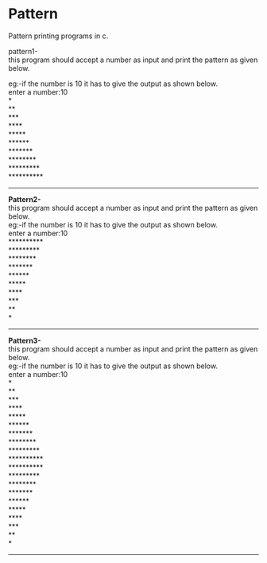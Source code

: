 <html>
  
 <h1>Pattern</h1>
<body>
<p>Pattern printing programs in c.</p>
<p>pattern1-<br>
this program should accept a number as input and print the pattern as given below.</p>
<p>eg:-if the number is 10 it has to give the output as shown below.<br>
enter a number:10<br>
*<br>
**<br>
***<br>
****<br>
*****<br>
******<br>
*******<br>
********<br>
*********<br>
**********<br>

</p><hr>
<p><b>Pattern2-</b><br>
this program should accept a number as input and print the pattern as given below.<br>
eg:-if the number is 10 it has to give the output as shown below.<br>
enter a number:10<br>
**********<br>
*********<br>
********<br>
*******<br>
******<br>
*****<br>
****<br>
***<br>
**<br>
*<br>
  </p>
  <hr>
<p><b>Pattern3-</b><br>
this program should accept a number as input and print the pattern as given below.<br>
eg:-if the number is 10 it has to give the output as shown below.<br>
enter a number:10<br>
*<br>
**<br>
***<br>
****<br>
*****<br>
******<br>
*******<br>
********<br>
*********<br>
**********<br>
**********<br>
*********<br>
********<br>
*******<br>
******<br>
*****<br>
****<br>
***<br>
**<br>
*<br>
<hr>
</body>
</html>

